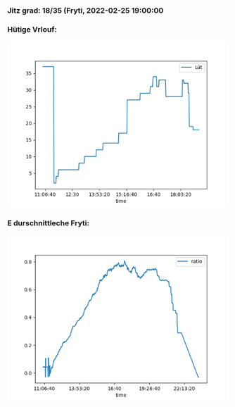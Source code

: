 ### Jitz grad: 18/35 (Fryti, 2022-02-25 19:00:00

### Hütige Vrlouf:
![Graph](Today.png)

### E durschnittleche Fryti:
![Graph](Fryti.png)